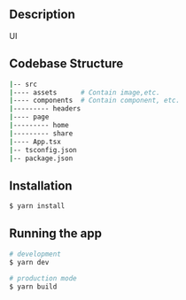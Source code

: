 ## Description

UI

## Codebase Structure

```bash
|-- src
|---- assets      # Contain image,etc.
|---- components  # Contain component, etc.
|--------- headers
|---- page
|--------- home
|--------- share
|---- App.tsx
|-- tsconfig.json
|-- package.json


```

## Installation

```bash
$ yarn install
```

## Running the app

```bash
# development
$ yarn dev

# production mode
$ yarn build
```
